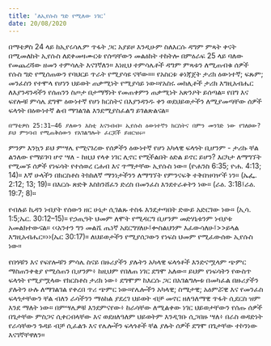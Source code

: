 ```yaml
---
title: 'ለኢየሱስ ግድ የሚለው ነገር'
date: 20/08/2020
---
```


በማቴዎስ 24 ላይ ከኢየሩሳሌም ጥፋት ጋር አያይዞ እንዲሁም ስለእርሱ ዳግም ምጻት ቀናት በሚመለከት ኢየሱስ ለደቀመዛሙርቱ የሰጣቸውን መልዕክት ተከትሎ በምዕራፍ 25 ላይ ባለው የመጨረሻው ዘመን ተምሳሌት እናገኛለን። እነዚህ ተምሳሌቶች ዳግም ምጻቱን ለሚጠብቁ ሰዎች የሱስ ግድ የሚሰጠውን የባህርይ ጥራት የሚያሳዩ ናቸው።። የአስርቱ ቆነጃጀት ታሪክ ዕውነተኛ; ፍጹም; መንፈስን የተሞላ የሆነን ህይወት ጠቃሚነት የሚያሳይ ነው።የአስሩ መክሊቶች ታሪክ እግዚአብሔር ለእያንዳንዳችን የሰጠንን ስጦታ በታማኝነት የመጠቀምን ጠቃሚነት አጽንዖት ይሰጣል። የበግ እና ፍየሎቹ ምሳሌ ደግሞ ዕውነተኛ የሆነ ክርስትና በእያንዳንዱ ቀን ወደህይወታችን ለሚያመጣቸው ሰዎች ፍላጎት በዕውነተኛ ልብ ማገልገል እንደሚያስፈልግ ይገልጽልናል።

`በማቴዎስ 25:31–46 ያለውን እስቲ እናንብብ። ኢየሱስ ዕውነተኛን ክርስትና በምን መንገድ ነው የገለፀው? ይህ ምንባብ የሚጠቅሰውን የአገልግሎት ፈርጆች ይዘርዝሩ።`

ምንም እንኳን ይህ ምሣሌ የሚናገረው የሰዎችን ዕውነተኛ የሆነ አካላዊ ፍላጎት ቢሆንም - ታሪኩ ቸል ልንለው የማይገባ ሆኖ ሣለ - ከዚህ የላቀ ነገር ሊኖር የሚችልበት ዕድል ይኖር ይሆን? እርካታ ለማግኘት የሚመኙ ሰዎች የነፍሳት የተሰወረ ርሐብ እና ጥማታቸው ኢየሱስ ነው። (ዮሐንስ 6:35; ዮሐ. 4:13; 14)። እኛ ሁላችን በክርስቶስ ትክክለኛ ማንነታችንን ለማግኘት የምንናፍቅ ተቅበዝባዦች ነን። (ኤፌ. 2:12; 13; 19)። በእርሱ ጽድቅ እስክንሸፈን ድረስ በመንፈስ እንደተራቆትን ነው። (ራዕ. 3:18፤ራዕ. 19:7; 8)።

የብሉይ ኪዳን ነብያት የሰውን ዘር ሁኔታ ሲገልጹ ተስፋ እንደታጣበት ድውይ አድርገው ነው። (ኢሳ. 1:5;ኤር. 30:12–15)። የኃጢዓት ህመም ለሞት የሚዳርግ ቢሆንም መድሃኒቱንም ነብያቱ አመልክተውናል። ‹‹አንተን ግን መልሼ ጤነኛ አደርግሃለሁ፤ቍስልህንም እፈውሳለሁ፤>>ይላል እግዚአብሔር።››(ኤር 30:17)። ለህይወታችን የሚያሰጋውን የነፍስ ህመም የሚፈውሰው ኢየሱስ ነው።

የበጎቹን እና የፍየሎቹን ምሳሌ ስናይ በዙሪያችን ያሉትን አካላዊ ፍላጎቶች እንድናሟላም ጭምር ማስጠንቀቂያ የሚሰጠን ቢሆንም፥ ከዚህም የበለጠ ነገር ደግሞ አለው። ይህም የነፍሳትን የውስጥ ፍላጎት የሚያሟላው የክርስቶስ ታሪክ ነው፥ ደግሞም ከእርሱ ጋር በአገልግሎቱ በመካፈል በዙሪያችን ያሉትን ሁሉ ለማገልገል የቀረበ ጥሪ ጭምር ነው።የሌሎችን አካላዊ; ስሜታዊ; አዕምሯዊ እና የመንፈስ ፍላጎታቸውን ቸል ብለን ራሳችንን ማዕከል ያደረገ ህይወት ብቻ መኖር ዘለዓለማዊ ጥፋት ሲደርስ ዝም እንደ ማለት ነው። በምሣሌዎቹ እንደምናየው፥ ከራሳቸው ለሚልቀው ነገር ህይወታቸውን የሰጡ ሰዎች በጌታቸው ምስጋና ሲቀርብላቸው እና ወደዘለዓለም ህይወትም እንዲገቡ ሲጋበዙ ሣለ፥ በራስ ወዳድነት የራሳቸውን ጉዳይ ብቻ ሲፈልጉ እና የሌሎችን ፍላጎቶች ቸል ያሉት ሰዎች ደግሞ በጌታቸው ተኮንነው እናገኛቸዋለን።